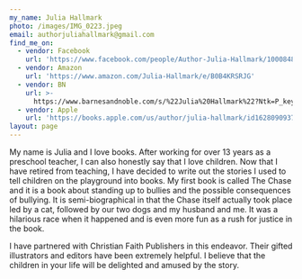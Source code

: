 ```yaml
---
my_name: Julia Hallmark
photo: /images/IMG_0223.jpeg
email: authorjuliahallmark@gmail.com
find_me_on:
  - vendor: Facebook
    url: 'https://www.facebook.com/people/Author-Julia-Hallmark/100084833791168/'
  - vendor: Amazon
    url: 'https://www.amazon.com/Julia-Hallmark/e/B0B4KRSRJG'
  - vendor: BN
    url: >-
      https://www.barnesandnoble.com/s/%22Julia%20Hallmark%22?Ntk=P_key_Contributor_List&Ns=P_Sales_Rank&Ntx=mode+matchall
  - vendor: Apple
    url: 'https://books.apple.com/us/author/julia-hallmark/id1628090937'
layout: page
---
```


My name is Julia and I love books. After working for over 13 years as a preschool teacher, I can also honestly say that I love children. Now that I have retired from teaching, I have decided to write out the stories I used to tell children on the playground into books. My first book is called The Chase and it is a book about standing up to bullies and the possible consequences of bullying. It is semi-biographical in that the Chase itself actually took place led by a cat, followed by our two dogs and my husband and me. It was a hilarious race when it happened and is even more fun as a rush for justice in the book.

I have partnered with Christian Faith Publishers in this endeavor. Their gifted illustrators and editors have been extremely helpful. I believe that the children in your life will be delighted and amused by the story.
